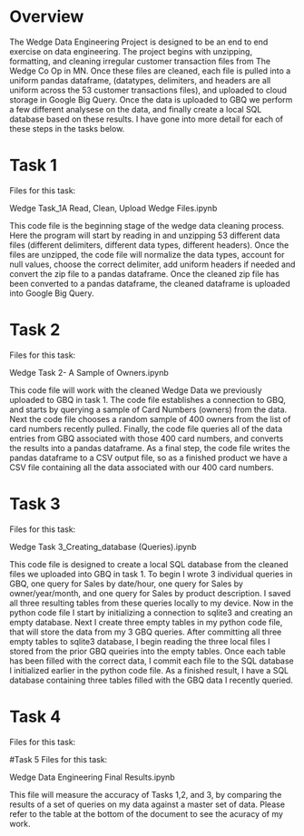 # Overview

The Wedge Data Engineering Project is designed to be an end to end exercise on data engineering. The project begins with unzipping, formatting, and cleaning irregular customer transaction files from The Wedge Co Op in MN. Once these files are cleaned, each file is pulled into a uniform pandas dataframe, (datatypes, delimiters, and headers are all uniform across the 53 customer transactions files), and uploaded to cloud storage in Google Big Query. Once the data is uploaded to GBQ we perform a few different analysese on the data, and finally create a local SQL database based on these results. I have gone into more detail for each of these steps in the tasks below.

# Task 1 
Files for this task:

Wedge Task_1A Read, Clean, Upload Wedge Files.ipynb

This code file is the beginning stage of the wedge data cleaning process. Here the program will start by reading in and unzipping 53 different data files (different delimiters, different data types, different headers). Once the files are unzipped, the code file will normalize the data types, account for null values, choose the correct delimiter, add uniform headers if needed and convert the zip file to a pandas dataframe. Once the cleaned zip file has been converted to a pandas dataframe, the cleaned dataframe is uploaded into Google Big Query.

# Task 2
Files for this task:

Wedge Task 2- A Sample of Owners.ipynb

This code file will work with the cleaned Wedge Data we previously uploaded to GBQ in task 1. The code file establishes a connection to GBQ, and starts by querying a sample of Card Numbers (owners) from the data. Next the code file chooses a random sample of 400 owners from the list of card numbers recently pulled. Finally, the code file queries all of the data entries from GBQ associated with those 400 card numbers, and converts the results into a pandas dataframe. As a final step, the code file writes the pandas dataframe to a CSV output file, so as a finished product we have a CSV file containing all the data associated with our 400 card numbers.

# Task 3
Files for this task:

Wedge Task 3_Creating_database (Queries).ipynb

This code file is designed to create a local SQL database from the cleaned files we uploaded into GBQ in task 1. To begin I wrote 3 individual queries in GBQ, one query for Sales by date/hour, one query for Sales by owner/year/month, and one query for Sales by product description. I saved all three resulting tables from these queries locally to my device. Now in the python code file I start by initializing a connection to sqlite3 and creating an empty database. Next I create three empty tables in my python code file, that will store the data from my 3 GBQ queries. After committing all three empty tables to sqlite3 database, I begin reading the three local files I stored from the prior GBQ queiries into the empty tables. Once each table has been filled with the correct data, I commit each file to the SQL database I initialized earlier in the python code file. As a finished result, I have a SQL database containing three tables filled with the GBQ data I recently queried.

# Task 4
Files for this task:



#Task 5 
Files for this task:

Wedge Data Engineering Final Results.ipynb

This file will measure the accuracy of Tasks 1,2, and 3, by comparing the results of a set of queries on my data against a master set of data. Please refer to the table at the bottom of the document to see the acuracy of my work. 
